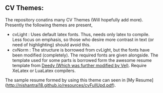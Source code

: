 CV Themes:
----------

The repository conatins many CV Themes (Will hopefully add more). Presently the following themes are present,
-	cvLight : Uses default latex fonts. Thus, needs only latex to compile. Less focus on emphasis, so those who desire more contrast in text (or need of highlighting) should avoid this.
-	cvNorm : The structure is borrowed from cvLight, but the fonts have been modified (completely). The required fonts are given alongside. The template used for some parts is borrowed form the awesome resume template from [Deedy (Which was further modified by Vel)](http://www.latextemplates.com/template/deedy-resume-cv). Require XeLatex or LuaLatex compilers.

The sample resume formed by using this theme can seen in [My Resume] (http://nishantrai18.github.io/resources/cvFullUpd.pdf).
